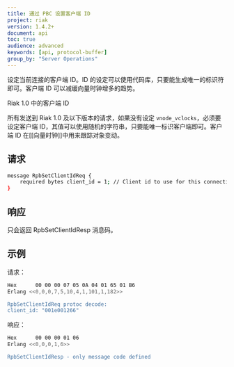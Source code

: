 ```yaml
---
title: 通过 PBC 设置客户端 ID
project: riak
version: 1.4.2+
document: api
toc: true
audience: advanced
keywords: [api, protocol-buffer]
group_by: "Server Operations"
---
```


设定当前连接的客户端 ID。ID 的设定可以使用代码库，只要能生成唯一的标识符即可。客户端 ID 可以减缓向量时钟增多的趋势。

<div class="note">
<div class="title">Riak 1.0 中的客户端 ID</div>
<p>所有发送到 Riak 1.0 及以下版本的请求，如果没有设定 <code>vnode_vclocks</code>，必须要设定客户端 ID，其值可以使用随机的字符串，只要能唯一标识客户端即可。客户端 ID 在[[向量时钟]]中用来跟踪对象变动。</p>
</div>

## 请求

```bash
message RpbSetClientIdReq {
    required bytes client_id = 1; // Client id to use for this connection
}
```

## 响应

只会返回 RpbSetClientIdResp 消息码。

## 示例

请求：

```bash
Hex      00 00 00 07 05 0A 04 01 65 01 B6
Erlang <<0,0,0,7,5,10,4,1,101,1,182>>

RpbSetClientIdReq protoc decode:
client_id: "001e001266"
```

响应：

```bash
Hex      00 00 00 01 06
Erlang <<0,0,0,1,6>>

RpbSetClientIdResp - only message code defined
```
